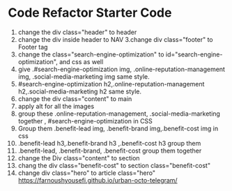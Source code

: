 # Code Refactor Starter Code
1. change the div class="header" to header
2. change the div inside header to NAV
3.change div class="footer" to Footer tag
4. change the class="search-engine-optimization" to id="search-engine-optimization", and css as well
5. give .#search-engine-optimization img, .online-reputation-management img, .social-media-marketing img same style.
6. #search-engine-optimization h2,.online-reputation-management h2,.social-media-marketing h2 same style.
7. change the div class="content" to main
8. apply alt for all the images
9. group these .online-reputation-management, .social-media-marketing together , #search-engine-optimization in CSS
10. Group them .benefit-lead img, .benefit-brand img,.benefit-cost img in css
11. .benefit-lead h3,.benefit-brand h3 ,.benefit-cost h3 group them
12. .benefit-lead, .benefit-brand, .benefit-cost  group them together
13. change the Div class="content" to section
14.  chang the div class="benefit-cost" to section class="benefit-cost"
15. change div class="hero" to article class="hero"
https://farnoushyousefi.github.io/urban-octo-telegram/